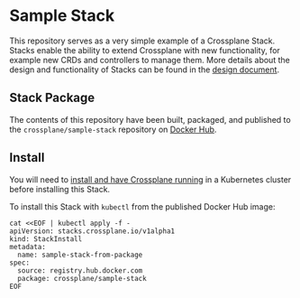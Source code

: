 # Sample Stack

This repository serves as a very simple example of a Crossplane Stack.
Stacks enable the ability to extend Crossplane with new functionality, for example new CRDs and controllers to manage them.
More details about the design and functionality of Stacks can be found in the [design document](https://github.com/crossplaneio/crossplane/blob/master/design/design-doc-stacks.md).

## Stack Package

The contents of this repository have been built, packaged, and published to the `crossplane/sample-stack` repository on [Docker Hub](https://cloud.docker.com/u/crossplane/repository/docker/crossplane/sample-stack).

## Install

You will need to [install and have Crossplane running](https://crossplane.io/docs/master/quick-start.html) in a Kubernetes cluster before installing this Stack.

To install this Stack with `kubectl` from the published Docker Hub image:

```console
cat <<EOF | kubectl apply -f -
apiVersion: stacks.crossplane.io/v1alpha1
kind: StackInstall
metadata:
  name: sample-stack-from-package
spec:
  source: registry.hub.docker.com
  package: crossplane/sample-stack
EOF
```

